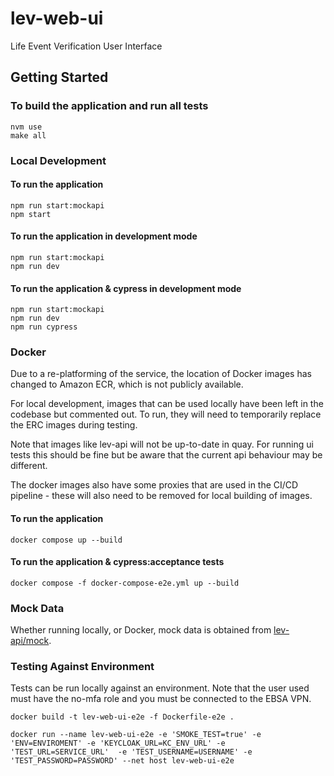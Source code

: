 # lev-web-ui
Life Event Verification User Interface

## Getting Started

### To build the application and run all tests
```shell
nvm use
make all
```

### Local Development
#### To run the application 
```shell
npm run start:mockapi
npm start
```

#### To run the application in development mode
```shell
npm run start:mockapi
npm run dev
```

#### To run the application & cypress in development mode
```shell
npm run start:mockapi
npm run dev
npm run cypress
```

### Docker

Due to a re-platforming of the service, the location of Docker images has changed to Amazon ECR, which is not publicly available.

For local development, images that can be used locally have been left in the codebase but commented out. To run, they will need to temporarily replace the ERC images during testing.

Note that images like lev-api will not be up-to-date in quay. For running ui tests this should be fine but be aware that the current api behaviour may be different. 

The docker images also have some proxies that are used in the CI/CD pipeline - these will also need to be removed for local building of images. 

#### To run the application
```shell
docker compose up --build
```
#### To run the application & cypress:acceptance tests
```shell
docker compose -f docker-compose-e2e.yml up --build
```

### Mock Data
Whether running locally, or Docker, mock data is obtained from [lev-api/mock](https://github.com/UKHomeOffice/lev-api/tree/master/mock).

### Testing Against Environment

Tests can be run locally against an environment. Note that the user used must have the no-mfa role and you must be connected to the EBSA VPN.

`docker build -t lev-web-ui-e2e -f Dockerfile-e2e .`

`docker run --name lev-web-ui-e2e -e 'SMOKE_TEST=true' -e 'ENV=ENVIROMENT' -e 'KEYCLOAK_URL=KC_ENV_URL' -e 'TEST_URL=SERVICE_URL'  -e 'TEST_USERNAME=USERNAME' -e 'TEST_PASSWORD=PASSWORD' --net host lev-web-ui-e2e`
